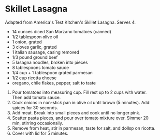 # Skillet Lasagna

Adapted from America's Test Kitchen's Skillet Lasagna. Serves 4.

- 14 ounces diced San Marzano tomatoes (canned)
- 1/2 tablespoon olive oil
- 1 onion, grated
- 3 cloves garlic, grated
- 1 italian sausage, casing removed
- 1/3 pound ground beef
- 5 lasagna noodles, broken into pieces
- 8 tablespoons tomato sauce 
- 1/4 cup + 1 tablespoon grated parmesan
- 1/2 cup ricotta cheese
- oregano, chile flakes, pepper, salt to taste

1. Pour tomatoes into measuring cup. Fill rest up to 2 cups with water. Then add tomato sauce.
2. Cook onions in non-stick pan in olive oil until brown (5 minutes). Add spices for 30 seconds.
3. Add meat. Break into small pieces and cook until no longer pink.
4. Scatter pasta pieces, and pour over tomato mixture over. Simmer 20 min, stirring occasionally.
5. Remove from heat, stir in parmesan, taste for salt, and dollop on ricotta.
6. Cover with lid for 5 minutes.

